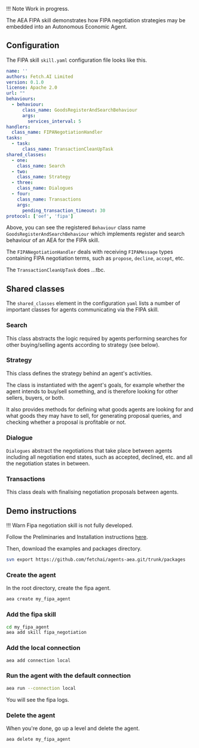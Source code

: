 !!!	Note
	Work in progress.

The AEA FIPA skill demonstrates how FIPA negotiation strategies may be embedded into an Autonomous Economic Agent.

## Configuration

The FIPA skill `skill.yaml` configuration file looks like this.

``` yaml
name: ''
authors: Fetch.AI Limited
version: 0.1.0
license: Apache 2.0
url: ""
behaviours:
  - behaviour:
      class_name: GoodsRegisterAndSearchBehaviour
      args:
        services_interval: 5
handlers:
  class_name: FIPANegotiationHandler
tasks:
  - task:
      class_name: TransactionCleanUpTask
shared_classes:
  - one:
    class_name: Search
  - two:
    class_name: Strategy
  - three:
    class_name: Dialogues
  - four:
    class_name: Transactions
    args:
      pending_transaction_timeout: 30
protocol: ['oef', 'fipa']
```

Above, you can see the registered `Behaviour` class name `GoodsRegisterAndSearchBehaviour` which implements register and search behaviour of an AEA for the FIPA skill.

The `FIPANegotiationHandler` deals with receiving `FIPAMessage` types containing FIPA negotiation terms, such as `propose`, `decline`, `accept`, etc.

The `TransactionCleanUpTask` does ...tbc.

## Shared classes

The `shared_classes` element in the configuration `yaml` lists a number of important classes for agents communicating via the FIPA skill.

### Search

This class abstracts the logic required by agents performing searches for other buying/selling agents according to strategy (see below).

### Strategy

This class defines the strategy behind an agent's activities.

The class is instantiated with the agent's goals, for example whether the agent intends to buy/sell something, and is therefore looking for other sellers, buyers, or both.

It also provides methods for defining what goods agents are looking for and what goods they may have to sell, for generating proposal queries, and checking whether a proposal is profitable or not.

### Dialogue

`Dialogues` abstract the negotiations that take place between agents including all negotiation end states, such as accepted, declined, etc. and all the negotiation states in between.

### Transactions

This class deals with finalising negotiation proposals between agents.




## Demo instructions

!!!	Warn
	Fipa negotiation skill is not fully developed.


Follow the Preliminaries and Installation instructions <a href="../quickstart">here</a>.


Then, download the examples and packages directory.
``` bash
svn export https://github.com/fetchai/agents-aea.git/trunk/packages
```

### Create the agent
In the root directory, create the fipa agent.
``` bash
aea create my_fipa_agent
```


### Add the fipa skill 
``` bash
cd my_fipa_agent
aea add skill fipa_negotiation
```

### Add the local connection
``` bash
aea add connection local
```

### Run the agent with the default connection

``` bash
aea run --connection local
```

You will see the fipa logs.

<!--
<center>![FIPA logs](assets/gym-training.png)</center>
-->

### Delete the agent

When you're done, go up a level and delete the agent.

``` bash
aea delete my_fipa_agent
```


<br/>